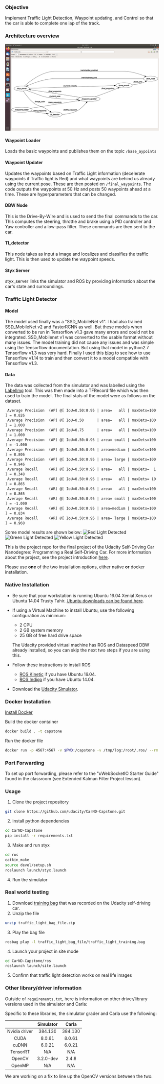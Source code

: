### Objective
Implement Traffic Light Detection, Waypoint updating, and Control so that the car is able to complete one lap of the track.

### Architecture overview
![rqt_graph](rqt_graph.png)
#### Waypoint Loader
Loads the basic waypoints and publishes them on the topic `/base_aypoints`
#### Waypoint Updater
Updates the waypoints based on Traffic Light information (decelerate waypoints if Traffic light is Red) and what waypoints are behind us already using the current pose. These are then posted on `/final_waypoints`. The code outputs the waypoints at 50 Hz and posts 50 waypoints ahead at a time. These are hyperparameters that can be changed.
#### DBW Node
This is the Drive-By-Wire and is used to send the final commands to the car. This computes the steering, throttle and brake using a PID controller and Yaw controller and a low-pass filter. These commands are then sent to the car.
#### Tl_detector
This node takes as input a image and localizes and classifies the traffic light. This is then used to update the waypoint speeds.
#### Styx Server
styx_server links the simulator and ROS by providing information about the car's state and surroundings.

### Traffic Light Detector
#### Model
The model used finally was a "SSD_MobileNet v1". I had also trained SSD_MobileNet v2 and FasterRCNN as well. But these models when converted to be run in Tensorflow v1.3 gave many errors and could not be integrated. SSD_Mobilenet v1 was converted to the usable format without many issues. The model training did not cause any issues and was simple using the Tensorflow documentation. But using that model in python2.7 Tensorflow v1.3 was very hard. Finally I used this [blog](https://towardsdatascience.com/object-detection-by-tensorflow-1-x-5a8cb72c1c4b) to see how to use Tensorflow v1.14 to train and then convert it to a model compatible with Tensorflow v1.3.
#### Data
The data was collected from the simulator and was labelled using the [LabelImg](https://github.com/tzutalin/labelImg) tool. This was then made into a TFRecord file which was then used to train the model. The final stats of the model were as follows on the dataset.

```
 Average Precision  (AP) @[ IoU=0.50:0.95 | area=   all | maxDets=100 ] = 0.826
 Average Precision  (AP) @[ IoU=0.50      | area=   all | maxDets=100 ] = 1.000
 Average Precision  (AP) @[ IoU=0.75      | area=   all | maxDets=100 ] = 1.000
 Average Precision  (AP) @[ IoU=0.50:0.95 | area= small | maxDets=100 ] = -1.000
 Average Precision  (AP) @[ IoU=0.50:0.95 | area=medium | maxDets=100 ] = 0.806
 Average Precision  (AP) @[ IoU=0.50:0.95 | area= large | maxDets=100 ] = 0.946
 Average Recall     (AR) @[ IoU=0.50:0.95 | area=   all | maxDets=  1 ] = 0.348
 Average Recall     (AR) @[ IoU=0.50:0.95 | area=   all | maxDets= 10 ] = 0.865
 Average Recall     (AR) @[ IoU=0.50:0.95 | area=   all | maxDets=100 ] = 0.865
 Average Recall     (AR) @[ IoU=0.50:0.95 | area= small | maxDets=100 ] = -1.000
 Average Recall     (AR) @[ IoU=0.50:0.95 | area=medium | maxDets=100 ] = 0.834
 Average Recall     (AR) @[ IoU=0.50:0.95 | area= large | maxDets=100 ] = 0.960
```
Some model results are shown below:
![Red Light Detected](Red.png)
![Green Light Detected](Green.png)
![Yellow Light Detected](Yellow.png)

This is the project repo for the final project of the Udacity Self-Driving Car Nanodegree: Programming a Real Self-Driving Car. For more information about the project, see the project introduction [here](https://classroom.udacity.com/nanodegrees/nd013/parts/6047fe34-d93c-4f50-8336-b70ef10cb4b2/modules/e1a23b06-329a-4684-a717-ad476f0d8dff/lessons/462c933d-9f24-42d3-8bdc-a08a5fc866e4/concepts/5ab4b122-83e6-436d-850f-9f4d26627fd9).

Please use **one** of the two installation options, either native **or** docker installation.

### Native Installation

* Be sure that your workstation is running Ubuntu 16.04 Xenial Xerus or Ubuntu 14.04 Trusty Tahir. [Ubuntu downloads can be found here](https://www.ubuntu.com/download/desktop).
* If using a Virtual Machine to install Ubuntu, use the following configuration as minimum:
  * 2 CPU
  * 2 GB system memory
  * 25 GB of free hard drive space

  The Udacity provided virtual machine has ROS and Dataspeed DBW already installed, so you can skip the next two steps if you are using this.

* Follow these instructions to install ROS
  * [ROS Kinetic](http://wiki.ros.org/kinetic/Installation/Ubuntu) if you have Ubuntu 16.04.
  * [ROS Indigo](http://wiki.ros.org/indigo/Installation/Ubuntu) if you have Ubuntu 14.04.
* Download the [Udacity Simulator](https://github.com/udacity/CarND-Capstone/releases).

### Docker Installation
[Install Docker](https://docs.docker.com/engine/installation/)

Build the docker container
```bash
docker build . -t capstone
```

Run the docker file
```bash
docker run -p 4567:4567 -v $PWD:/capstone -v /tmp/log:/root/.ros/ --rm -it capstone
```

### Port Forwarding
To set up port forwarding, please refer to the "uWebSocketIO Starter Guide" found in the classroom (see Extended Kalman Filter Project lesson).

### Usage

1. Clone the project repository
```bash
git clone https://github.com/udacity/CarND-Capstone.git
```

2. Install python dependencies
```bash
cd CarND-Capstone
pip install -r requirements.txt
```
3. Make and run styx
```bash
cd ros
catkin_make
source devel/setup.sh
roslaunch launch/styx.launch
```
4. Run the simulator

### Real world testing
1. Download [training bag](https://s3-us-west-1.amazonaws.com/udacity-selfdrivingcar/traffic_light_bag_file.zip) that was recorded on the Udacity self-driving car.
2. Unzip the file
```bash
unzip traffic_light_bag_file.zip
```
3. Play the bag file
```bash
rosbag play -l traffic_light_bag_file/traffic_light_training.bag
```
4. Launch your project in site mode
```bash
cd CarND-Capstone/ros
roslaunch launch/site.launch
```
5. Confirm that traffic light detection works on real life images

### Other library/driver information
Outside of `requirements.txt`, here is information on other driver/library versions used in the simulator and Carla:

Specific to these libraries, the simulator grader and Carla use the following:

|        | Simulator | Carla  |
| :-----------: |:-------------:| :-----:|
| Nvidia driver | 384.130 | 384.130 |
| CUDA | 8.0.61 | 8.0.61 |
| cuDNN | 6.0.21 | 6.0.21 |
| TensorRT | N/A | N/A |
| OpenCV | 3.2.0-dev | 2.4.8 |
| OpenMP | N/A | N/A |

We are working on a fix to line up the OpenCV versions between the two.
